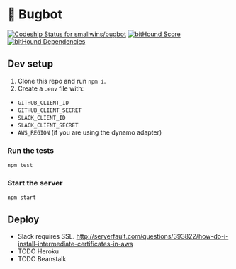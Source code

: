 # :honeybee: Bugbot

[ ![Codeship Status for smallwins/bugbot](https://codeship.com/projects/31f8ea00-7524-0133-c948-4a1a1f122b0d/status?branch=master)](https://codeship.com/projects/117844)
 [![bitHound Score](https://www.bithound.io/projects/badges/704cfb30-8f5a-11e5-9325-0dfe10710dc4/score.svg)](https://www.bithound.io/github/checkplease/bugbot) [![bitHound Dependencies](https://www.bithound.io/projects/badges/704cfb30-8f5a-11e5-9325-0dfe10710dc4/dependencies.svg)](https://www.bithound.io/github/checkplease/bugbot/master/dependencies/npm)

## Dev setup

1. Clone this repo and run `npm i`.
2. Create a `.env` file with:
  - `GITHUB_CLIENT_ID`
  - `GITHUB_CLIENT_SECRET`
  - `SLACK_CLIENT_ID`
  - `SLACK_CLIENT_SECRET`
  - `AWS_REGION` (if you are using the dynamo adapter)

### Run the tests

    npm test

### Start the server

    npm start

## Deploy

- Slack requires SSL. http://serverfault.com/questions/393822/how-do-i-install-intermediate-certificates-in-aws
- TODO Heroku
- TODO Beanstalk
